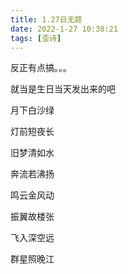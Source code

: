 ```yaml
---
title: 1.27日无题
date: 2022-1-27 10:38:21
tags: [歪诗]
---
```

反正有点搞。。。

<!--more-->

就当是生日当天发出来的吧

月下白沙绿

灯前短夜长

旧梦清如水

奔流若沸扬

鸣云金风动

振翼故楼张

飞入深空远

群星照晚江
